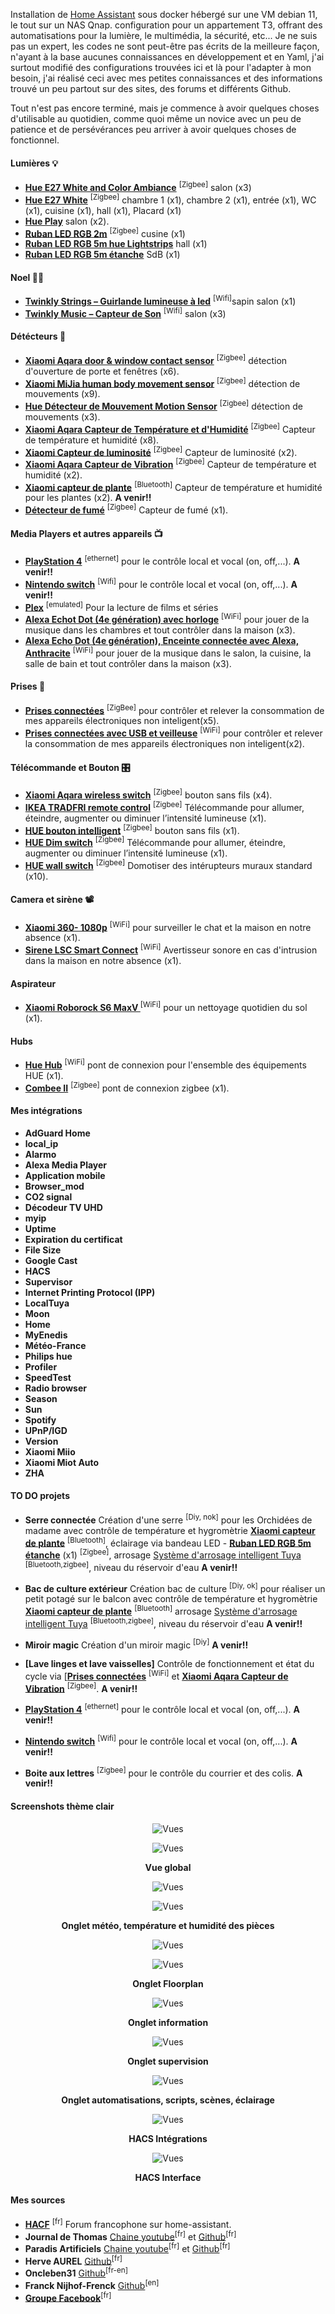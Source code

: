Installation de [Home Assistant](https://home-assistant.io/) sous docker hébergé sur une VM debian 11, le tout sur un NAS Qnap. configuration pour un appartement T3, offrant des automatisations pour la lumière, le multimédia, la sécurité, etc...
Je ne suis pas un expert, les codes ne sont peut-être pas écrits de la meilleure façon, n'ayant à la base aucunes connaissances en développement et en Yaml, j'ai surtout modifié des configurations trouvées ici et là pour l'adapter à mon besoin, j'ai réalisé ceci avec mes petites connaissances et des informations trouvé un peu partout sur des sites, des forums et différents Github.


Tout n'est pas encore terminé, mais je commence à avoir quelques choses d'utilisable au quotidien, comme quoi même un novice avec un peu de patience et de persévérances peu arriver à avoir quelques choses de fonctionnel.


#### Lumières 💡

- **[Hue E27 White and Color Ambiance](https://www.philips-hue.com/fr-fr/p/hue-white-and-color-ambiance-pack-de-1-e27/8719514328204)** <sup>[Zigbee]</sup> salon (x3)
- **[Hue E27 White](https://www.philips-hue.com/fr-fr/p/hue-white-pack-de-1-e27/8719514329843)** <sup>[Zigbee]</sup> chambre 1 (x1), chambre 2 (x1), entrée (x1), WC (x1), cuisine (x1), hall (x1), Placard (x1)
- **[Hue Play](https://www.philips-hue.com/fr-fr/p/hue-white-and-color-ambiance-hue-play-pack-d-extension/7820330P7)** salon (x2).
- **[Ruban LED RGB 2m](https://fr.aliexpress.com/item/1005001629851565.html?spm=a2g0o.productlist.0.0.9a6641dcvSloLh&algo_pvid=11b74916-a0cf-4171-b561-42ae37cb1f9b&algo_exp_id=11b74916-a0cf-4171-b561-42ae37cb1f9b-7&pdp_ext_f=%7B%22sku_id%22%3A%2212000020734049678%22%7D&pdp_pi=-1%3B26.06%3B-1%3B-1%40salePrice%3BEUR%3Bsearch-mainSearch)** <sup>[Zigbee]</sup> cusine (x1)
- **[Ruban LED RGB 5m hue Lightstrips](https://www.amazon.fr/Philips-LightStrips-connectique-compatible-Bluetooth/dp/B088RX9CSZ/ref=sr_1_5?crid=17BYN0YNGI5AN&keywords=hue%2Blightstrip&qid=1671735585&sprefix=hue%2Bli%2Caps%2C91&sr=8-5&th=1)** hall (x1)
- **[Ruban LED RGB 5m étanche](https://fr.aliexpress.com/item/1005001629851565.html?spm=a2g0o.productlist.0.0.9a6641dcvSloLh&algo_pvid=11b74916-a0cf-4171-b561-42ae37cb1f9b&algo_exp_id=11b74916-a0cf-4171-b561-42ae37cb1f9b-7&pdp_ext_f=%7B%22sku_id%22%3A%2212000020734049678%22%7D&pdp_pi=-1%3B26.06%3B-1%3B-1%40salePrice%3BEUR%3Bsearch-mainSearch)** SdB (x1)

#### Noel 🎄🎅
- **[Twinkly Strings – Guirlande lumineuse à led](https://www.amazon.fr/gp/product/B08F2JDWX5/ref=ppx_yo_dt_b_asin_title_o09_s00?ie=UTF8&psc=1)** <sup>[Wifi]</sup>sapin salon (x1)
- **[Twinkly Music – Capteur de Son](https://www.amazon.fr/gp/product/B087CTR5VW/ref=ppx_yo_dt_b_asin_title_o08_s00?ie=UTF8&psc=1)** <sup>[Wifi]</sup> salon (x3)


#### Détécteurs 📡

- **[Xiaomi Aqara door & window contact sensor](https://www.amazon.fr/Aqara-XIAOMI-MCCGQ11LM-Ensemble-Capteur/dp/B07P9K6HBZ/ref=sr_1_5?crid=KW4W9BT65HNU&keywords=capteur+de+porte+xiaomi&qid=1644229999&sprefix=capteur+de+porte+xiaomi%2Caps%2C292&sr=8-5)** <sup>[Zigbee]</sup> détection d'ouverture de porte et fenêtres (x6). 
- **[Xiaomi MiJia human body movement sensor](https://www.amazon.fr/Aqara-RTCGQ11LM-D%C3%A9tecteur-Automatique-compatible/dp/B07D1CRRVF/ref=sr_1_6?__mk_fr_FR=%C3%85M%C3%85%C5%BD%C3%95%C3%91&crid=4A2UXBSNVBKD&keywords=capteur+de+mouvement+xiaomi&qid=1644147334&sprefix=capteur+de+mouvement+xiaomi%2Caps%2C51&sr=8-6)** <sup>[Zigbee]</sup> détection de mouvements (x9).
- **[Hue Détecteur de Mouvement Motion Sensor](https://www.amazon.fr/Philips-D%C3%A9tecteur-Mouvement-Motion-Sensor/dp/B09CV78GV1/ref=sr_1_5?__mk_fr_FR=%C3%85M%C3%85%C5%BD%C3%95%C3%91&crid=E0BNPR9KKMZM&keywords=hue+motion&qid=1644104262&sprefix=hue+motion%2Caps%2C54&sr=8-5)** <sup>[Zigbee]</sup> détection de mouvements (x3). 
- **[Xiaomi Aqara Capteur de Température et d'Humidité](https://www.amazon.fr/Aqara-Temperatur-Luftfeuchtigkeits-Luftdrucksensor-Homekit/dp/B07D37FKGY/ref=sr_1_6?crid=LMMOX7F8DMAO&keywords=aquara+xiaomi+temperature&qid=1644104335&sprefix=aquara+%2Caps%2C61&sr=8-6)** <sup>[Zigbee]</sup> Capteur de température et humidité (x8). 
- **[Xiaomi Capteur de luminosité](https://www.amazon.fr/Capteur-luminosit%C3%A9-Zigbee-3-0-Xiaomi/dp/B094MQC8V1/ref=sr_1_12?crid=OCWAI6ZJ4CHS&keywords=capteur+de+luminosit%C3%A9&qid=1644104676&sprefix=capteur+de+lu%2Caps%2C61&sr=8-12)** <sup>[Zigbee]</sup> Capteur de luminosité (x2). 
- **[Xiaomi Aqara Capteur de Vibration](https://www.amazon.fr/Capteur-vibration-sans-Aqara-DJT11LM/dp/B07PJT939B/ref=sr_1_20?__mk_fr_FR=%C3%85M%C3%85%C5%BD%C3%95%C3%91&crid=2ZK09VLWZS8IC&keywords=aqara+temperature+lcd&qid=1644104538&sprefix=aquara+temperature+lcd%2Caps%2C44&sr=8-20)** <sup>[Zigbee]</sup> Capteur de température et humidité (x2). 
- **[Xiaomi capteur de plante](https://www.amazon.fr/OLLIVAN-Intelligent-Bluetooth-Nutrition-Temp%C3%A9rature/dp/B01LXOJSWA/ref=sr_1_4?crid=1OA6N2B3HPMLW&keywords=capteur+plante+xiaomi&qid=1644104826&s=lawn-garden&sprefix=capteur+plante+xiao%2Cgarden%2C44&sr=1-4)** <sup>[Bluetooth]</sup> Capteur de température et humidité pour les plantes (x2).  **A venir!!**
- **[Détecteur de fumé](https://fr.aliexpress.com/item/4001360595304.html?spm=a2g0o.productlist.0.0.170e2932XINiPE&algo_pvid=14ebafa7-9d3a-4855-a8a8-201232dc337a&aem_p4p_detail=202202060336504889391504955280062854283&algo_exp_id=14ebafa7-9d3a-4855-a8a8-201232dc337a-44&pdp_ext_f=%7B%22sku_id%22%3A%2210000015799319920%22%7D&pdp_pi=-1%3B25.97%3B-1%3B-1%40salePrice%3BEUR%3Bsearch-mainSearch)** <sup>[Zigbee]</sup> Capteur de fumé (x1).

#### Media Players et autres appareils 📺

- **[PlayStation 4](https://www.amazon.fr/PS4-Slim-500-Go-noir/dp/B07HNR4ZZD/ref=sr_1_2?keywords=ps4&qid=1644104989&sr=8-2)** <sup>[ethernet]</sup> pour le contrôle local et vocal (on, off,...). **A venir!!**
- **[Nintendo switch](https://www.amazon.fr/Nintendo-Switch-avec-paire-Rouge/dp/B07WKNQ8JT/ref=sr_1_5?__mk_fr_FR=%C3%85M%C3%85%C5%BD%C3%95%C3%91&crid=2KVX793P5L1NQ&keywords=switch&qid=1644105032&sprefix=switch%2Caps%2C87&sr=8-5)** <sup>[Wifi]</sup> pour le contrôle local et vocal (on, off,...). **A venir!!**
- **[Plex](https://www.plex.tv/fr/)** <sup>[emulated]</sup> Pour la lecture de films et séries
- **[Alexa Echot Dot  (4e génération) avec horloge](https://www.amazon.fr/dp/B084J4KZ8J/ref=s9_acsd_al_bw_c2_x_2_i?pf_rd_m=A1X6FK5RDHNB96&pf_rd_s=merchandised-search-2&pf_rd_r=HP2Q3A3PY0QKZGX4FAH9&pf_rd_t=101&pf_rd_p=8df8ac55-eecf-4218-9fea-480a9c01e548&pf_rd_i=15428386031)** <sup>[WiFi]</sup> pour jouer de la musique dans les chambres et tout contrôler dans la maison (x3).
- **[Alexa Echo Dot (4e génération), Enceinte connectée avec Alexa, Anthracite](https://www.amazon.fr/dp/B084DWG2VQ/ref=pav_d_fromAsin_B07PHPXHQS_toAsin_B084DWG2VQ)** <sup>[WiFi]</sup> pour jouer de la musique dans le salon, la cuisine, la salle de bain et tout contrôler dans la maison (x3).

#### Prises 🔌

- **[Prises connectées](https://www.amazon.fr/dalimentation-intelligente-Application-t%C3%A9l%C3%A9commande-Fonctionne/dp/B09L4M7L8R/ref=sr_1_48?keywords=prise+zigbee&qid=1671736047&sr=8-48)** <sup>[ZigBee]</sup> pour contrôler et relever la consommation de mes appareils électroniques non inteligent(x5).
- **[Prises connectées avec USB et veilleuse](https://www.amazon.fr/Maxcio-Connect%C3%A9e-Intelligente-Compatible-Contr%C3%B4le/dp/B07GX8YDXZ)** <sup>[WiFi]</sup> pour contrôler et relever la consommation de mes appareils électroniques non inteligent(x2).

#### Télécommande et Bouton 🎛️

- **[Xiaomi Aqara wireless switch](https://www.amazon.fr/Aqara-Yiaomi-Filer-Mini-Schalter-Homekit/dp/B07D19YXND/ref=sr_1_2?__mk_fr_FR=%C3%85M%C3%85%C5%BD%C3%95%C3%91&crid=20S5C0EN646DQ&keywords=bouton+xiaomi&qid=1644103315&sprefix=bouton+xiaomi%2Caps%2C48&sr=8-2)** <sup>[Zigbee]</sup>  bouton sans fils (x4). 
- **[IKEA TRADFRI remote control](https://www.fibaro.com/fr/products/motion-sensor/)** <sup>[Zigbee]</sup> Télécommande pour allumer, éteindre, augmenter ou diminuer l’intensité lumineuse (x1). 
- **[HUE bouton intelligent](https://www.amazon.fr/Philips-t%C3%A9l%C3%A9commande-intelligent-connect%C3%A9-variateur/dp/B07SQZYYKL/ref=sr_1_5?__mk_fr_FR=%C3%85M%C3%85%C5%BD%C3%95%C3%91&crid=3SXYSCHRZAOR1&keywords=hue+bouton&qid=1644104030&sprefix=hue+bouton%2Caps%2C59&sr=8-5)** <sup>[Zigbee]</sup>  bouton sans fils (x1). 
- **[HUE Dim switch](https://www.amazon.fr/Philips-Switch-T%C3%A9l%C3%A9commande-variateur-lumi%C3%A8re/dp/B08PKMT2DV/ref=sr_1_6?__mk_fr_FR=%C3%85M%C3%85%C5%BD%C3%95%C3%91&crid=3SXYSCHRZAOR1&keywords=hue+bouton&qid=1644104095&sprefix=hue+bouton%2Caps%2C59&sr=8-6)** <sup>[Zigbee]</sup> Télécommande pour allumer, éteindre, augmenter ou diminuer l’intensité lumineuse (x1).
- **[HUE wall switch](https://www.amazon.fr/Philips-Lighting-929003017102-Module-dinterrupteur/dp/B09C62L43D/ref=sr_1_3?crid=T3NPS4IUCZLM&keywords=hue+wall+switch&qid=1644104141&sprefix=hue+wall%2Caps%2C53&sr=8-3)** <sup>[Zigbee]</sup> Domotiser des intérupteurs muraux standard (x10).

#### Camera et sirène 📽️

- **[Xiaomi 360- 1080p](https://www.amazon.fr/Xiaomi-Cam%C3%A9ra-s%C3%A9curit%C3%A9-connectivit%C3%A9-int%C3%A9rieur/dp/B08T99ZJGW/ref=sr_1_23?__mk_fr_FR=%C3%85M%C3%85%C5%BD%C3%95%C3%91&crid=3BWR89J9CSK9T&keywords=xiaomi+camera&qid=1644103542&sprefix=xiaomi+camera%2Caps%2C60&sr=8-23)** <sup>[WiFi]</sup> pour surveiller le chat et la maison en notre absence (x1).
- **[Sirene LSC Smart Connect](https://www.action.com/fr-fr/p/sirene-intelligente-lsc-smart-connect/)** <sup>[WiFi]</sup> Avertisseur sonore en cas d'intrusion dans la maison en notre absence (x1).

#### Aspirateur

- **[Xiaomi Roborock S6 MaxV ](https://www.amazon.fr/Roborock-aspirateur-Technologie-Reactiv-Superficie/dp/B08DHWLZSR/ref=sr_1_5?crid=3RZEVGCXWZPPW&keywords=roborock+s6+max+v&qid=1644106316&sprefix=roborock+s%2Caps%2C72&sr=8-5)** <sup>[WiFi]</sup> pour un nettoyage quotidien du sol (x1).

#### Hubs

- **[Hue Hub](https://www.amazon.fr/Philips-Hue-Pont-Connexion-Fonctionne/dp/B09CV9F3KR/ref=sr_1_5?__mk_fr_FR=%C3%85M%C3%85%C5%BD%C3%95%C3%91&crid=9IQ2ZU96JD83&keywords=hue+hub&qid=1644105522&sprefix=hue+hub%2Caps%2C58&sr=8-5)** <sup>[WiFi]</sup> pont de connexion pour l'ensemble des équipements HUE (x1).
- **[Combee II](https://www.amazon.fr/Dresden-ConBee-Electronique-II/dp/B07PZ7ZHG5/ref=sr_1_1?__mk_fr_FR=%C3%85M%C3%85%C5%BD%C3%95%C3%91&crid=3SJ6VTYF0X44E&keywords=conbee+2&qid=1644105724&sprefix=combee2%2Caps%2C64&sr=8-1)** <sup>[Zigbee]</sup> pont de connexion zigbee (x1). 

#### Mes intégrations

- **AdGuard Home**
- **local_ip**
- **Alarmo**
- **Alexa Media Player**
- **Application mobile**
- **Browser_mod**
- **CO2 signal**
- **Décodeur TV UHD**
- **myip**
- **Uptime**
- **Expiration du certificat**
- **File Size**
- **Google Cast**
- **HACS**
- **Supervisor**
- **Internet Printing Protocol (IPP)**
- **LocalTuya**
- **Moon**
- **Home**
- **MyEnedis**
- **Météo-France**
- **Philips hue**
- **Profiler**
- **SpeedTest**
- **Radio browser**
- **Season**
- **Sun**
- **Spotify**
- **UPnP/IGD**
- **Version**
- **Xiaomi Miio**
- **Xiaomi Miot Auto**
- **ZHA**

#### TO DO projets 

- **Serre connectée** Création d'une serre <sup>[Diy, nok]</sup> pour les Orchidées de madame avec contrôle de température et hygromètrie **[Xiaomi capteur de plante](https://www.amazon.fr/OLLIVAN-Intelligent-Bluetooth-Nutrition-Temp%C3%A9rature/dp/B01LXOJSWA/ref=sr_1_4?crid=1OA6N2B3HPMLW&keywords=capteur+plante+xiaomi&qid=1644104826&s=lawn-garden&sprefix=capteur+plante+xiao%2Cgarden%2C44&sr=1-4)** <sup>[Bluetooth]</sup>, éclairage via bandeau LED - **[Ruban LED RGB 5m étanche](https://fr.aliexpress.com/item/1005001629851565.html?spm=a2g0o.productlist.0.0.9a6641dcvSloLh&algo_pvid=11b74916-a0cf-4171-b561-42ae37cb1f9b&algo_exp_id=11b74916-a0cf-4171-b561-42ae37cb1f9b-7&pdp_ext_f=%7B%22sku_id%22%3A%2212000020734049678%22%7D&pdp_pi=-1%3B26.06%3B-1%3B-1%40salePrice%3BEUR%3Bsearch-mainSearch)** (x1) <sup>[Zigbee]</sup>, arrosage [Système d'arrosage intelligent Tuya](https://www.amazon.fr/OLLIVAN-Intelligent-Bluetooth-Nutrition-Temp%C3%A9rature/dp/B01LXOJSWA/ref=sr_1_4?crid=1OA6N2B3HPMLW&keywords=capteur+plante+xiaomi&qid=1644104826&s=lawn-garden&sprefix=capteur+plante+xiao%2Cgarden%2C44&sr=1-4) <sup>[Bluetooth,zigbee]</sup>, niveau du réservoir d'eau **A venir!!**

- **Bac de culture extérieur** Création bac de culture <sup>[Diy, ok]</sup> pour réaliser un petit potagé sur le balcon avec contrôle de température et hygromètrie **[Xiaomi capteur de plante](https://www.amazon.fr/OLLIVAN-Intelligent-Bluetooth-Nutrition-Temp%C3%A9rature/dp/B01LXOJSWA/ref=sr_1_4?crid=1OA6N2B3HPMLW&keywords=capteur+plante+xiaomi&qid=1644104826&s=lawn-garden&sprefix=capteur+plante+xiao%2Cgarden%2C44&sr=1-4)** <sup>[Bluetooth]</sup> arrosage [Système d'arrosage intelligent Tuya](https://www.amazon.fr/OLLIVAN-Intelligent-Bluetooth-Nutrition-Temp%C3%A9rature/dp/B01LXOJSWA/ref=sr_1_4?crid=1OA6N2B3HPMLW&keywords=capteur+plante+xiaomi&qid=1644104826&s=lawn-garden&sprefix=capteur+plante+xiao%2Cgarden%2C44&sr=1-4) <sup>[Bluetooth,zigbee]</sup>, niveau du réservoir d'eau **A venir!!**

- **Miroir magic** Création d'un miroir magic <sup>[Diy]</sup> **A venir!!**

- **[Lave linges et lave vaisselles]** Contrôle de fonctionnement et état du cycle via [**[Prises connectées](https://www.amazon.fr/Connect%C3%A9e-intelligente-compatible-SmartThings-Surveillance/dp/B08ZY72GS6/ref=sr_1_21?crid=HKBNDJ0M7HU0&keywords=prise+connecter+alexa&qid=1644103013&s=hi&sprefix=prise+connecter%2Cdiy%2C52&sr=1-21)** <sup>[WiFi]</sup> et **[Xiaomi Aqara Capteur de Vibration](https://www.amazon.fr/Capteur-vibration-sans-Aqara-DJT11LM/dp/B07PJT939B/ref=sr_1_20?__mk_fr_FR=%C3%85M%C3%85%C5%BD%C3%95%C3%91&crid=2ZK09VLWZS8IC&keywords=aqara+temperature+lcd&qid=1644104538&sprefix=aquara+temperature+lcd%2Caps%2C44&sr=8-20)** <sup>[Zigbee]</sup>. **A venir!!**

- **[PlayStation 4](https://www.amazon.fr/PS4-Slim-500-Go-noir/dp/B07HNR4ZZD/ref=sr_1_2?keywords=ps4&qid=1644104989&sr=8-2)** <sup>[ethernet]</sup> pour le contrôle local et vocal (on, off,...). **A venir!!**

- **[Nintendo switch](https://www.amazon.fr/Nintendo-Switch-avec-paire-Rouge/dp/B07WKNQ8JT/ref=sr_1_5?__mk_fr_FR=%C3%85M%C3%85%C5%BD%C3%95%C3%91&crid=2KVX793P5L1NQ&keywords=switch&qid=1644105032&sprefix=switch%2Caps%2C87&sr=8-5)** <sup>[Wifi]</sup> pour le contrôle local et vocal (on, off,...). **A venir!!**

- **Boite aux lettres** <sup>[Zigbee]</sup> pour le contrôle du courrier et des colis. **A venir!!**


#### <a name="screenshots thème clair">Screenshots thème clair</a>

<div align="center">
    <figure>
        <div>
            <img src="/www/images/Dshboard_ligth_home_1.PNG" title="Vues">
        </div>
        <figcaption>
            <p><strong> </strong></p>
        </figcaption>
    </figure>
    </div>

<div align="center">
    <figure>
        <div>
            <img src="/www/images/Dshboard_ligth_home_2.PNG" title="Vues">
        </div>
        <figcaption>
            <p><strong>Vue global</strong></p>
        </figcaption>
    </figure>
    </div>
    
<div align="center">
    <figure>
        <div>
            <img src="/www/images/Dshboard_ligth_meteo_1.PNG" title="Vues">
        </div>
        <figcaption>
            <p><strong> </strong></p>
        </figcaption>
    </figure>
    </div>
		
<div align="center">
    <figure>
        <div>
            <img src="/www/images/Dshboard_ligth_meteo_2.PNG" title="Vues">
        </div>
        <figcaption>
            <p><strong>Onglet météo, température et humidité des pièces</strong></p>
        </figcaption>
    </figure>
    </div>
    
<div align="center">
    <figure>
        <div>
            <img src="/www/images/Dshboard_ligth_fllorplan_1.PNG" title="Vues">
        </div>
        <figcaption>
            <p><strong> </strong></p>
        </figcaption>
    </figure>
    </div>
    
<div align="center">
    <figure>
        <div>
            <img src="/www/images/Dshboard_ligth_fllorplan_2.PNG" title="Vues">
        </div>
        <figcaption>
            <p><strong>Onglet Floorplan</strong></p>
        </figcaption>
    </figure>
    </div>
    
<div align="center">
    <figure>
        <div>
            <img src="/www/images/Dshboard_ligth_information_1.PNG" title="Vues">
        </div>
        <figcaption>
            <p><strong>Onglet information</strong></p>
        </figcaption>
    </figure>
    </div>

<div align="center">
    <figure>
        <div>
            <img src="/www/images/Dshboard_ligth_server_1.PNG" title="Vues">
        </div>
        <figcaption>
            <p><strong>Onglet supervision</strong></p>
        </figcaption>
    </figure>
    </div>

<div align="center">
    <figure>
        <div>
            <img src="/www/images/Dshboard_ligth_automation_1.PNG" title="Vues">
        </div>
        <figcaption>
            <p><strong>Onglet automatisations, scripts, scènes, éclairage</strong></p>
        </figcaption>
    </figure>
    </div>

<div align="center">
    <figure>
        <div>
            <img src="/www/images/Dshboard_ligth_module_1.PNG" title="Vues">
        </div>
        <figcaption>
            <p><strong>HACS Intégrations</strong></p>
        </figcaption>
    </figure>
    </div>
	
<div align="center">
    <figure>
        <div>
            <img src="/www/images/Dshboard_ligth_module_1.PNG" title="Vues">
        </div>
        <figcaption>
            <p><strong>HACS Interface</strong></p>
        </figcaption>
    </figure>
    </div>

#### Mes sources


- **[HACF](https://forum.hacf.fr/)**  <sup>[fr]</sup>  Forum francophone sur home-assistant.
- **Journal de Thomas** [Chaine youtube](https://www.youtube.com/c/JournaldeThomas/playlists)<sup>[fr]</sup> et [Github](https://github.com/journaldethomas/home-assistant-config)<sup>[fr]</sup>
- **Paradis Artificiels** [Chaine youtube](https://www.youtube.com/channel/UCbCJtFizTFNf4waPWPFAqcA)<sup>[fr]</sup> et [Github](https://github.com/romquenin/home-assistant-config-fr)<sup>[fr]</sup>
- **Herve AUREL** [Github](https://github.com/herveaurel/HomeAssistant)<sup>[fr]</sup>
- **Oncleben31** [Github](https://github.com/oncleben31/home-assistant-config)<sup>[fr-en]</sup>
- **Franck Nijhof-Frenck** [Github](https://github.com/frenck/home-assistant-config)<sup>[en]</sup>
- **[Groupe Facebook](https://www.facebook.com/groups/homeassistantgroupefranceGroupe)**<sup>[fr]</sup>
